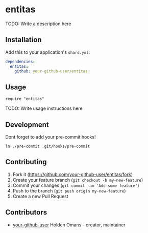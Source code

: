# entitas

TODO: Write a description here

## Installation

Add this to your application's `shard.yml`:

```yaml
dependencies:
  entitas:
    github: your-github-user/entitas
```

## Usage

```crystal
require "entitas"
```

TODO: Write usage instructions here

## Development

Dont forget to add your pre-commit hooks!

```
ln ./pre-commit .git/hooks/pre-commit
```

## Contributing

1. Fork it (<https://github.com/your-github-user/entitas/fork>)
2. Create your feature branch (`git checkout -b my-new-feature`)
3. Commit your changes (`git commit -am 'Add some feature'`)
4. Push to the branch (`git push origin my-new-feature`)
5. Create a new Pull Request

## Contributors

- [your-github-user](https://github.com/your-github-user) Holden Omans - creator, maintainer
